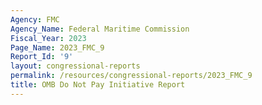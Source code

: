 ```yaml
---
Agency: FMC
Agency_Name: Federal Maritime Commission
Fiscal_Year: 2023
Page_Name: 2023_FMC_9
Report_Id: '9'
layout: congressional-reports
permalink: /resources/congressional-reports/2023_FMC_9
title: OMB Do Not Pay Initiative Report
---
```

